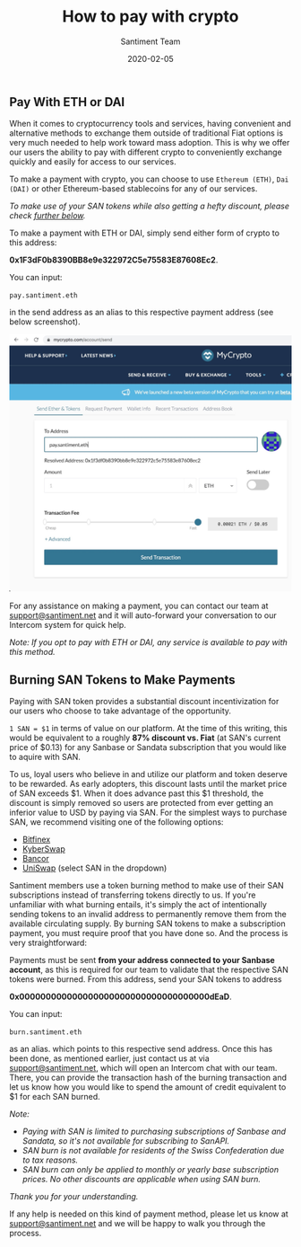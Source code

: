 ﻿---
title: How to pay with crypto
author: Santiment Team
date: 2020-02-05
description: Instructions on how to pay with crypto
---

## Pay With ETH or DAI

When it comes to cryptocurrency tools and services, having convenient and alternative methods to exchange them outside of traditional Fiat options is very much needed to help work toward mass adoption. This is why we offer our users the ability to pay with different crypto to conveniently exchange quickly and easily for access to our services.

To make a payment with crypto, you can choose to use `Ethereum (ETH)`, `Dai (DAI)` or other Ethereum-based stablecoins for any of our services.

*To make use of your SAN tokens while also getting a hefty discount, please check [further below](/products-and-plans/how-to-pay-with-crypto/#burning-san-tokens-to-make-payments).*

To make a payment with ETH or DAI, simply send either form of crypto to this address:

**0x1F3dF0b8390BB8e9e322972C5e75583E87608Ec2**.

You can input:

`pay.santiment.eth`

in the send address as an alias to this respective payment address (see below screenshot).

![](PaySan.jpg)

For any assistance on making a payment, you can contact our team at [support@santiment.net](mailto:support@santiment.net) and it will auto-forward your conversation to our Intercom system for quick help.

*Note: If you opt to pay with ETH or DAI, any service is available to pay with this method.*

## Burning SAN Tokens to Make Payments

Paying with SAN token provides a substantial discount incentivization for our users who choose to take advantage of the opportunity.

`1 SAN = $1` in terms of value on our platform. At the time of this writing, this would be equivalent to a roughly **87% discount vs. Fiat** (at SAN's current price of $0.13) for any Sanbase or Sandata subscription that you would like to aquire with SAN.

To us, loyal users who believe in and utilize our platform and token deserve to be rewarded. As early adopters, this discount lasts until the market price of SAN exceeds $1. When it does advance past this $1 threshold, the discount is simply removed so users are protected from ever getting an inferior value to USD by paying via SAN. For the simplest ways to purchase SAN, we recommend visiting one of the following options:

- [Bitfinex](https://www.bitfinex.com/t/SANUSD)
- [KyberSwap](https://kyberswap.com/swap/eth-san/)
- [Bancor](https://www.bancor.network/token/SAN)
- [UniSwap](https://uniswap.exchange/swap) (select SAN in the dropdown)

Santiment members use a token burning method to make use of their SAN subscriptions instead of transferring tokens directly to us. If you're unfamiliar with what burning entails, it's simply the act of intentionally sending tokens to an invalid address to permanently remove them from the available circulating supply. By burning SAN tokens to make a subscription payment, you must require proof that you have done so. And the process is very straightforward:

Payments must be sent **from your address connected to your Sanbase account**, as this is required for our team to validate that the respective SAN tokens were burned. From this address, send your SAN tokens to address

**0x000000000000000000000000000000000000dEaD**.

You can input:

`burn.santiment.eth`

as an alias. which points to this respective send address. Once this has been done, as mentioned earlier, just contact us at via [support@santiment.net](mailto:support@santiment.net), which will open an Intercom chat with our team. There, you can provide the transaction hash of the burning transaction and let us know how you would like to spend the amount of credit equivalent to $1 for each SAN burned.

*Note:*
- *Paying with SAN is limited to purchasing subscriptions of Sanbase and Sandata, so it's not available for subscribing to SanAPI.*
- *SAN burn is not available for residents of the Swiss Confederation due to tax reasons.*
- *SAN burn can only be applied to monthly or yearly base subscription prices. No other discounts are applicable when using SAN burn.*

*Thank you for your understanding.*

If any help is needed on this kind of payment method, please let us know at [support@santiment.net](mailto:support@santiment.net) and we will be happy to walk you through the process.
